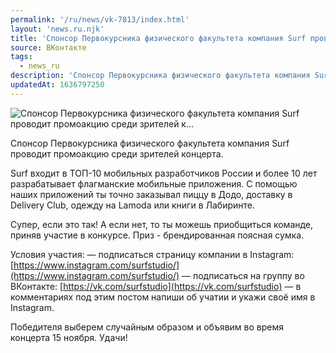```yaml
---
permalink: '/ru/news/vk-7813/index.html'
layout: 'news.ru.njk'
title: 'Спонсор Первокурсника физического факультета компания Surf проводит промоакцию среди зрителей к…'
source: ВКонтакте
tags:
  - news_ru
description: 'Спонсор Первокурсника физического факультета компания Surf проводит промоакцию среди зрителей к…'
updatedAt: 1636797250
---
```

![Спонсор Первокурсника физического факультета компания Surf проводит промоакцию среди зрителей к…](https://sun9-41.userapi.com/sun9-87/impg/GRW98eNjWK2wmQnIiG0eMNg69ZNs6dIOuoPnpA/s-tklSzD7tU.jpg?size=1280x572&quality=96&sign=0993390fc93dc72a78c43321b5ac6a6b&c_uniq_tag=KDxR1UyzUDmdIEy-t-d9MRQb0ZujUTft8beuN1eKfsc&type=album)

Спонсор Первокурсника физического факультета компания Surf проводит промоакцию среди зрителей концерта.

Surf входит в ТОП-10 мобильных разработчиков России и более 10 лет разрабатывает флагманские мобильные приложения. С помощью наших приложений ты точно заказывал пиццу в Додо, доставку в Delivery Club, одежду на Lamoda или книги в Лабиринте.

Супер, если это так! А если нет, то ты можешь приобщиться команде, приняв участие в конкурсе. Приз - брендированная поясная сумка.

Условия участия:
— подписаться страницу компании в Instagram: [https://www.instagram.com/surfstudio/](https://www.instagram.com/surfstudio/)
— подписаться на группу во ВКонтакте: [https://vk.com/surfstudio](https://vk.com/surfstudio)
— в комментариях под этим постом напиши об учатии и укажи своё имя в Instagram.

Победителя выберем случайным образом и объявим во время концерта 15 ноября. Удачи!
